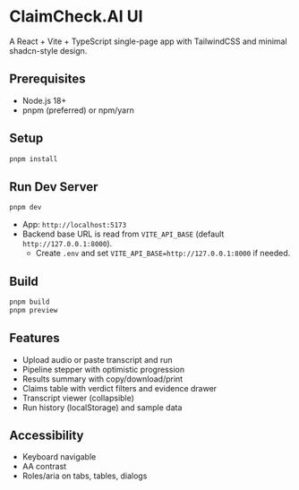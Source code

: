 # ClaimCheck.AI UI

A React + Vite + TypeScript single-page app with TailwindCSS and minimal shadcn-style design.

## Prerequisites
- Node.js 18+
- pnpm (preferred) or npm/yarn

## Setup
```bash
pnpm install
```

## Run Dev Server
```bash
pnpm dev
```
- App: `http://localhost:5173`
- Backend base URL is read from `VITE_API_BASE` (default `http://127.0.0.1:8000`).
  - Create `.env` and set `VITE_API_BASE=http://127.0.0.1:8000` if needed.

## Build
```bash
pnpm build
pnpm preview
```

## Features
- Upload audio or paste transcript and run
- Pipeline stepper with optimistic progression
- Results summary with copy/download/print
- Claims table with verdict filters and evidence drawer
- Transcript viewer (collapsible)
- Run history (localStorage) and sample data

## Accessibility
- Keyboard navigable
- AA contrast
- Roles/aria on tabs, tables, dialogs 